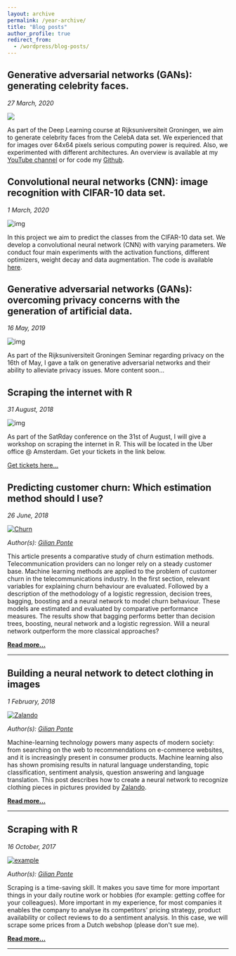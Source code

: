 ```yaml
---
layout: archive
permalink: /year-archive/
title: "Blog posts"
author_profile: true
redirect_from:
  - /wordpress/blog-posts/
---
```


## Generative adversarial networks (GANs): generating celebrity faces.
*27 March, 2020*

[![](https://camo.githubusercontent.com/7dafb37991598560d368b24d078834747d431af3/68747470733a2f2f692e696d6775722e636f6d2f5a4736756d71732e706e67)](http://www.youtube.com/watch?v=-9Py2RKGRc4 "GAN")

As part of the Deep Learning course at Rijksuniversiteit Groningen, we aim to generate celebrity faces from the CelebA data set. We experienced that for images over 64x64 pixels serious computing power is required. Also, we experimented with different architectures. An overview is available at my [YouTube channel](https://www.youtube.com/channel/UCNA5DwzV4ii-6NC-4epRHUA) or for code my [Github](https://github.com/GilianPonte/Deep-Learning).

## Convolutional neural networks (CNN): image recognition with CIFAR-10 data set.
*1 March, 2020*

![img](https://i.imgur.com/eCMg9dp.png)

In this project we aim to predict the classes from the CIFAR-10 data set. We develop a convolutional neural network (CNN) with varying parameters. We conduct four main experiments with the activation functions, different optimizers, weight decay and data augmentation. The code is available [here](https://github.com/GilianPonte/Deep-Learning/blob/master/CNNs/cnn.py).

## Generative adversarial networks (GANs): overcoming privacy concerns with the generation of artificial data.
*16 May, 2019*

![img](https://i.imgur.com/kZcbwvQ.png)

As part of the Rijksuniversiteit Groningen Seminar regarding privacy on the 16th of May, I gave a talk on generative adversarial networks and their ability to alleviate privacy issues. More content soon...

## Scraping the internet with R
*31 August, 2018*

![img](https://i.imgur.com/LFoX3Sa.png])

As part of the SatRday conference on the 31st of August, I will give a workshop on scraping the internet in R. This will be located in the Uber office @ Amsterdam. Get your tickets in the link below.

[Get tickets here...](https://amsterdam2018.satrdays.org)

## Predicting customer churn: Which estimation method should I use?

*26 June, 2018*

[![Churn](https://www.optimove.com/wp-content/uploads/2014/02/Customer-Churn-Prediction-Prevention.png)](/building-a-neural-network)

*Author(s): [Gilian Ponte](https://nl.linkedin.com/in/gilianponte)*

This article presents a comparative study of churn estimation methods. Telecommunication providers can no longer rely on a steady customer base. Machine learning methods are applied to the problem of customer churn in the telecommunications industry. In the first section, relevant variables for explaining churn behaviour are evaluated. Followed by a description of the methodology of a logistic regression, decision trees, bagging, boosting and a neural network to model churn behaviour. These models are estimated and evaluated by comparative performance measures. The results show that bagging performs better than decision trees, boosting, neural network and a logistic regression. Will a neural network outperform the more classical approaches?

**[Read more...](posts/comparing-churn-estimation-methods)**

___

## Building a neural network to detect clothing in images

*1 February, 2018*

[![Zalando](https://i.imgur.com/VrKiMgq.png)](/building-a-neural-network)

*Author(s): [Gilian Ponte](https://nl.linkedin.com/in/gilianponte)*

Machine-learning technology powers many aspects of modern society: from searching on the web to recommendations on e-commerce websites, and it is increasingly present in consumer products. Machine learning also has shown promising results in natural language understanding, topic classification, sentiment analysis, question answering and language translation. This post describes how to create a neural network to recognize clothing pieces in pictures provided by [Zalando](https://zalando.com). 

**[Read more...](posts/building-a-neural-network)**

___

## Scraping with R
*16 October, 2017*

[![example](https://i.imgur.com/EslEU0Y.png)](/scraping_with_R)

*Author(s): [Gilian Ponte](https://nl.linkedin.com/in/gilianponte)*

Scraping is a time-saving skill. It makes you save time for more important things in your daily routine work or hobbies (for example: getting coffee for your colleagues). More important in my experience, for most companies it enables the company to analyse its competitors' pricing strategy, product availability or collect reviews to do a sentiment analysis. In this case, we will scrape some prices from a Dutch webshop (please don't sue me). 

**[Read more...](posts/scraping_with_R)**

___
